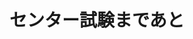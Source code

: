 ---
---

# センター試験まであと
<p style="font-size:1.6em;" id="center_exam"></p>

<script src="center_exam.js"></script>

